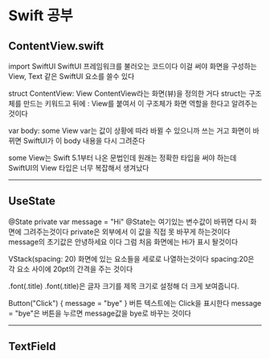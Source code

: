 # Swift 공부

## ContentView.swift

import SwiftUI
SwiftUI 프레임워크를 불러오는 코드이다
이걸 써야 화면을 구성하는 View, Text 같은 SwiftUI 요소를 쓸수 있다

struct ContentView: View
ContentView라는 화면(뷰)을 정의한 거다
struct는 구조체를 만드는 키워드고
뒤에 : View를 붙여서 이 구조체가 화면 역할을 한다고 알려주는 것이다

var body: some View
var는 값이 상황에 따라 바뀔 수 있으니까 쓰는 거고
화면이 바뀌면 SwiftUI가 이 body 내용을 다시 그려준다

some View는 Swift 5.1부터 나온 문법인데
원래는 정확한 타입을 써야 하는데 SwiftUI의 View 타입은 너무 복잡해서 생겨났다

---

## UseState

@State private var message = "Hi"
@State는 여기있는 변수값이 바뀌면 다시 화면에 그려주는것이다
private은 외부에서 이 값을 직접 못 바꾸게 하는것이다
message의 초기값은 안녕하세요 이다
그럼 처음 화면에는 Hi가 표시 돨것이다

VStack(spacing: 20)
화면에 있는 요소들을 세로로 나열하는것이다
spacing:20은 각 요소 사이에 20pt의 간격을 주는 것이다

.font(.title)
.font(.title)은 글자 크기를 제목 크기로 설정해 더 크게 보여줍니다.

Button("Click") {
    message = "bye"
}
버튼 텍스트에는 Click을 표시한다
message = "bye"은 버튼을 누르면 message값을 bye로 바꾸는 것이다

---

## TextField


